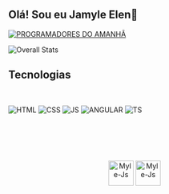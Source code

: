 <h2>Olá! Sou eu Jamyle Elen👋</h2>

[![PROGRAMADORES DO AMANHÃ](https://img.shields.io/badge/PROGRAMADORES%20DO%20AMANHÃ-Turma_5-ffd11a?style=for-the-badge&&logoColor=white)](https://programadoresdoamanha.org)

![Overall Stats](https://github-readme-stats.vercel.app/api?username=jamyle-elen&count_private=true&show_icons=true&theme=merko)

<h2>Tecnologias</h2><br>

![HTML](https://img.shields.io/badge/HTML5-E34F26?style=for-the-badge&logo=html5&logoColor=white)
![CSS](https://img.shields.io/badge/CSS3-1572B6?style=for-the-badge&logo=css3&logoColor=white)
![JS](https://img.shields.io/badge/JavaScript-F7DF1E?style=for-the-badge&logo=javascript&logoColor=black)
![ANGULAR](https://img.shields.io/badge/Angular-DD0031?style=for-the-badge&logo=angular&logoColor=white)
![TS](https://img.shields.io/badge/TypeScript-007ACC?style=for-the-badge&logo=typescript&logoColor=white)

<h2>ㅤ</h2>
<div align='center'><br>
  <img alt="Myle-Js" height="50" width="50" src="https://github.com/Jamyle-Elen/jamyle-elen/assets/110051309/eff2c701-7bdf-456b-83a0-d19cd8476064">
  <img alt="Myle-Js" height="50" width="50" src="https://github.com/Jamyle-Elen/jamyle-elen/assets/110051309/beb800f9-676c-4a00-b2ab-d60bd4453cf0">
</div>

<!--
**Jamyle-Elen/jamyle-elen** is a ✨ _special_ ✨ repository because its `README.md` (this file) appears on your GitHub profile.

Here are some ideas to get you started:

- 🔭 I’m currently working on ...

- 🌱 I’m currently learning ...
- 👯 I’m looking to collaborate on ...
- 🤔 I’m looking for help with ...
- 💬 Ask me about ...
- 📫 How to reach me: ...
- 😄 Pronouns: ...
- ⚡ Fun fact: ...
-->

